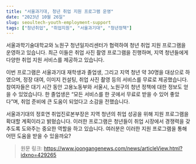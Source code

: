```yaml
---
title: "서울과기대, 청년 취업 지원 프로그램 운영"
date: "2023년 10월 26일"
slug: seoultech-youth-employment-support
tags: ["청년취업", "취업지원", "서울과기대", "청년정책"]
---
```


서울과학기술대학교와 노원구 청년일자리센터가 협력하여 청년 취업 지원 프로그램을 운영하고 있습니다. 최근 이들은 취업 사진 촬영 프로그램을 진행하며, 지역 청년들에게 다양한 취업 지원 서비스를 제공하고 있습니다.

이번 프로그램은 서울과기대 재학생과 졸업생, 그리고 지역 청년 약 30명을 대상으로 하였으며, 정장 대여, 이미지 컨설팅, 취업 사진 촬영 등의 서비스를 무료로 제공했습니다. 참여자들은 대기 시간 동안 고용노동부와 서울시, 노원구의 청년 정책에 대한 정보도 얻을 수 있었습니다. 한 졸업생은 “모든 서비스를 한 곳에서 무료로 받을 수 있어 좋았다”며, 취업 준비에 큰 도움이 되었다고 소감을 전했습니다.

서울과기대의 정호연 취업진로본부장은 지역 청년의 취업 성공을 위해 지원 프로그램을 확대할 계획이라고 밝혔습니다. 이러한 프로그램은 청년들이 취업 시장에서 경쟁력을 갖추도록 도와주는 중요한 역할을 하고 있습니다. 여러분은 이러한 지원 프로그램을 통해 어떤 도움을 받을 수 있을까요?

> 원문 링크: https://www.joongangenews.com/news/articleView.html?idxno=429265